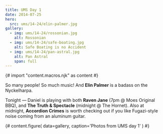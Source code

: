 ```yaml
---
title: UMS Day 1
date: 2014-07-25
hero:
  src: ums/14-24/elin-palmer.jpg
gallery:
  - img: ums/14-24/rossonian.jpg
    alt: Rossonian
  - img: ums/14-24/safe-boating.jpg
    alt: Safe Boating is no Accident
  - img: ums/14-24/pan-astral.jpg
    alt: Pan Astral
    span: full
---
```

{# import "content.macros.njk" as content #}

So many people! So much music!
And **Elin Palmer** is a badass on the
Nyckelharpa.

Tonight — Daniel is playing with both
**Raven Jane** (7pm @ Moes Original BBQ),
and **The Truth & Spectacle**
(midnight @ The Hornet).
Also at midnight,
**Accordion Crimes**
is worth checking out
if you like Fugazi-style noise
coming from an aluminum guitar.

{# content.figure(
  data=gallery,
  caption='Photos from UMS day 1'
) #}
